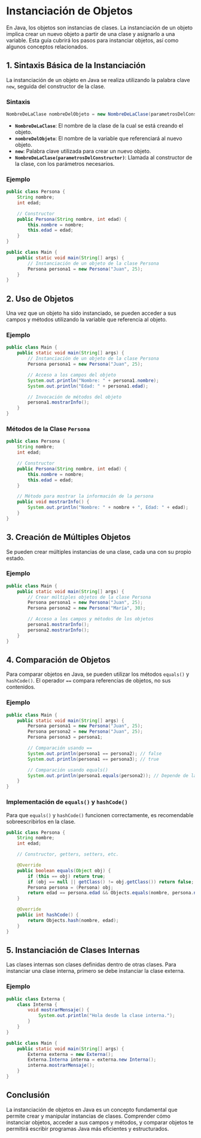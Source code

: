 # Instanciación de Objetos

En Java, los objetos son instancias de clases. La instanciación de un objeto implica crear un nuevo objeto a partir de una clase y asignarlo a una variable. Esta guía cubrirá los pasos para instanciar objetos, así como algunos conceptos relacionados.

## 1. Sintaxis Básica de la Instanciación

La instanciación de un objeto en Java se realiza utilizando la palabra clave `new`, seguida del constructor de la clase.

### Sintaxis

```java
NombreDeLaClase nombreDelObjeto = new NombreDeLaClase(parametrosDelConstructor);
```

- **`NombreDeLaClase`**: El nombre de la clase de la cual se está creando el objeto.
- **`nombreDelObjeto`**: El nombre de la variable que referenciará al nuevo objeto.
- **`new`**: Palabra clave utilizada para crear un nuevo objeto.
- **`NombreDeLaClase(parametrosDelConstructor)`**: Llamada al constructor de la clase, con los parámetros necesarios.

### Ejemplo

```java
public class Persona {
    String nombre;
    int edad;

    // Constructor
    public Persona(String nombre, int edad) {
        this.nombre = nombre;
        this.edad = edad;
    }
}

public class Main {
    public static void main(String[] args) {
        // Instanciación de un objeto de la clase Persona
        Persona persona1 = new Persona("Juan", 25);
    }
}
```

## 2. Uso de Objetos

Una vez que un objeto ha sido instanciado, se pueden acceder a sus campos y métodos utilizando la variable que referencia al objeto.

### Ejemplo

```java
public class Main {
    public static void main(String[] args) {
        // Instanciación de un objeto de la clase Persona
        Persona persona1 = new Persona("Juan", 25);

        // Acceso a los campos del objeto
        System.out.println("Nombre: " + persona1.nombre);
        System.out.println("Edad: " + persona1.edad);

        // Invocación de métodos del objeto
        persona1.mostrarInfo();
    }
}
```

### Métodos de la Clase `Persona`

```java
public class Persona {
    String nombre;
    int edad;

    // Constructor
    public Persona(String nombre, int edad) {
        this.nombre = nombre;
        this.edad = edad;
    }

    // Método para mostrar la información de la persona
    public void mostrarInfo() {
        System.out.println("Nombre: " + nombre + ", Edad: " + edad);
    }
}
```

## 3. Creación de Múltiples Objetos

Se pueden crear múltiples instancias de una clase, cada una con su propio estado.

### Ejemplo

```java
public class Main {
    public static void main(String[] args) {
        // Crear múltiples objetos de la clase Persona
        Persona persona1 = new Persona("Juan", 25);
        Persona persona2 = new Persona("María", 30);

        // Acceso a los campos y métodos de los objetos
        persona1.mostrarInfo();
        persona2.mostrarInfo();
    }
}
```

## 4. Comparación de Objetos

Para comparar objetos en Java, se pueden utilizar los métodos `equals()` y `hashCode()`. El operador `==` compara referencias de objetos, no sus contenidos.

### Ejemplo

```java
public class Main {
    public static void main(String[] args) {
        Persona persona1 = new Persona("Juan", 25);
        Persona persona2 = new Persona("Juan", 25);
        Persona persona3 = persona1;

        // Comparación usando ==
        System.out.println(persona1 == persona2); // false
        System.out.println(persona1 == persona3); // true

        // Comparación usando equals()
        System.out.println(persona1.equals(persona2)); // Depende de la implementación de equals()
    }
}
```

### Implementación de `equals()` y `hashCode()`

Para que `equals()` y `hashCode()` funcionen correctamente, es recomendable sobreescribirlos en la clase.

```java
public class Persona {
    String nombre;
    int edad;

    // Constructor, getters, setters, etc.

    @Override
    public boolean equals(Object obj) {
        if (this == obj) return true;
        if (obj == null || getClass() != obj.getClass()) return false;
        Persona persona = (Persona) obj;
        return edad == persona.edad && Objects.equals(nombre, persona.nombre);
    }

    @Override
    public int hashCode() {
        return Objects.hash(nombre, edad);
    }
}
```

## 5. Instanciación de Clases Internas

Las clases internas son clases definidas dentro de otras clases. Para instanciar una clase interna, primero se debe instanciar la clase externa.

### Ejemplo

```java
public class Externa {
    class Interna {
        void mostrarMensaje() {
            System.out.println("Hola desde la clase interna.");
        }
    }
}

public class Main {
    public static void main(String[] args) {
        Externa externa = new Externa();
        Externa.Interna interna = externa.new Interna();
        interna.mostrarMensaje();
    }
}
```

## Conclusión

La instanciación de objetos en Java es un concepto fundamental que permite crear y manipular instancias de clases. Comprender cómo instanciar objetos, acceder a sus campos y métodos, y comparar objetos te permitirá escribir programas Java más eficientes y estructurados.

